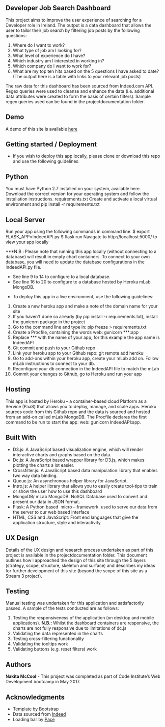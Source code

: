 ## Developer Job Search Dashboard 

This project aims to improve the user experience of searching for a Developer role in Ireland. The output is a data dashboard
 that allows the user to tailor their job search by filtering job posts by the following questions:
1.	Where do I want to work?
2.	What type of job am I looking for?
3.	What level of experience do I have?
4.	Which industry am I interested in working in?
5.	Which company do I want to work for?
6.	What are my top ten hits based on the 5 questions I have asked to date? (The output here is a table with links to your 
relevant job posts)

The raw data for this dashboard has been sourced from Indeed.com API. Regex queries were used to cleanse and enhance the data 
(i.e. additional data attributes were created to form the basis of certain filters). Sample regex queries used can be found in 
the projectdocumentation folder.

## Demo

A demo of this site is available [here](https://nmc17-devjob-dashboard.herokuapp.com/)


## Getting started / Deployment

* If you wish to deploy this app locally, please clone or download this repo and use the following guidelines:

## Python
You must have Python 2.7 installed on your system, available here. Download the correct version for your operating system and follow the installation instructions.
requirements.txt
Create and activate a local virtual environment and pip install -r requirements.txt

## Local Server
Run your app using the following commands in command line:
$ export FLASK_APP=IndeedAPI.py
$ flask run
Navigate to http://localhost:5000/ to view your app locally

***N.B.: Please note that running this app locally (without connecting to a database) will result in empty chart containers. To connect to your own database, you will need to update the database configurations in the IndeedAPI.py file. 
- See line 9 to 14 to configure to a local database.
- See line 16 to 20 to configure to a database hosted by Heroku mLab MongoDB.


* To deploy this app in a live environment, use the following guidelines:

1. Create a new heroku app and make a note of the domain name for your site
2. If you haven't done so already (by pip install -r requirements.txt), install the gunicorn package in the project
3. Go to the command line and type in: pip freeze > requirements.txt
4. Create a Procfile, containing the words web: gunicorn ***:app
5. Replace *** with the name of your app, for this example the app name is IndeedAPI
6. Git commit and push to your Github repo
7. Link your heroku app to your Github repo: git remote add heroku <git-url-for-your-app>
8. Go to add-ons within your heroku app, create your mLab add on. Follow mLab instructions to connect to your db.
9. Reconfigure your db connection in the IndeedAPI file to match the mLab
10. Commit your changes to Github, go to Heroku and run your app


## Hosting

This app is hosted by Heroku – a container-based cloud Platform as a Service (PaaS) that allows you to deploy, manage, 
and scale apps. Heroku sources code from this Github repo and the data is sourced and hosted from an add-on called mLab MongoDB. 
The Procfile declares the first command to be run to start the app: web: gunicorn IndeedAPI:app.

## Built With

* D3.js: A JavaScript based visualization engine, which will render interactive charts and graphs based on the data.
* Dc.js: A JavaScript based wrapper library for D3.js, which makes plotting the charts a lot easier.
* Crossfilter.js: A JavaScript based data manipulation library that enables two way data binding.
* Queue.js: An asynchronous helper library for JavaScript.
* Intro.js: A helper library that allows you to easily create tool-tips to train or show the user how to use this dashboard
* MongoDB/ mLab MongoDB: NoSQL Database used to convert and present our data in JSON format.
* Flask: A Python based  micro – framework  used to serve our data from the server to our web based interface
* HTML, CSS and JavaScript: Front end languages that give the application structure, style and interactivity

## UX Design

Details of the UX design and research process undertaken as part of this project is available in the 
projectdocumentation folder. This document outlines how I approached the design of this site through the 
5 layers (strategy, scope, structure, skeleton and surface) and describes 
my ideas for further development of this site (beyond the scope of this site as a Stream 3 project).

## Testing

Manual testing was undertaken for this application and satisfactorily passed. A sample of the tests conducted are as follows:
1.	Testing the responsiveness of the application (on desktop and mobile applications). **N.B.:** Whilst the dashboard 
containers are responsive, the charts are not fully responsive due to limitations of dc.js
2.	Validating the data represented in the charts
3.	Testing cross-filtering functionality
3.	Validating the tooltips work
4.	Validating buttons (e.g. reset filters) work


## Authors

**Nakita McCool** - This project was completed as part of Code Institute’s Web Development bootcamp in May 2017.

## Acknowledgments

* Template by [Bootstrap](https://startbootstrap.com/)
* Data sourced from [Indeed](https://www.indeed.com/publisher)
* Loading bar by [Pace](http://github.hubspot.com/pace/docs/welcome/)


